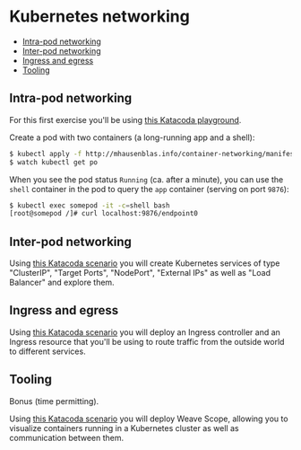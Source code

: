 # Kubernetes networking

- [Intra-pod networking](#intra-pod-networking)
- [Inter-pod networking](#inter-pod-networking)
- [Ingress and egress](#ingress-and-egress)
- [Tooling](#tooling)

## Intra-pod networking

For this first exercise you'll be using [this Katacoda playground](https://katacoda.com/courses/kubernetes/playground).

Create a pod with two containers (a long-running app and a shell):

```bash
$ kubectl apply -f http://mhausenblas.info/container-networking/manifests/pod.yaml
$ watch kubectl get po
```

When you see the pod status `Running` (ca. after a minute), you can use the `shell` container in the pod to query the `app` container (serving on port `9876`):

```bash
$ kubectl exec somepod -it -c=shell bash
[root@somepod /]# curl localhost:9876/endpoint0
```

## Inter-pod networking

Using [this Katacoda scenario](https://katacoda.com/courses/kubernetes/networking-introduction) you will create Kubernetes services of type "ClusterIP", "Target Ports", "NodePort", "External IPs" as well as "Load Balancer" and explore them.

## Ingress and egress

Using [this Katacoda scenario](https://katacoda.com/courses/kubernetes/create-kubernetes-ingress-routes) you will deploy an Ingress controller and an Ingress resource that you'll be using to route traffic from the outside world to different services.


## Tooling

Bonus (time permitting).

Using [this Katacoda scenario](https://katacoda.com/courses/weave/installing-weave-scope-on-kubernetes) you will deploy Weave Scope, allowing you to visualize containers running in a Kubernetes cluster as well as communication between them.


